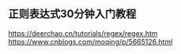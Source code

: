 ## 正则表达式30分钟入门教程
https://deerchao.cn/tutorials/regex/regex.htm
https://www.cnblogs.com/moqing/p/5665126.html